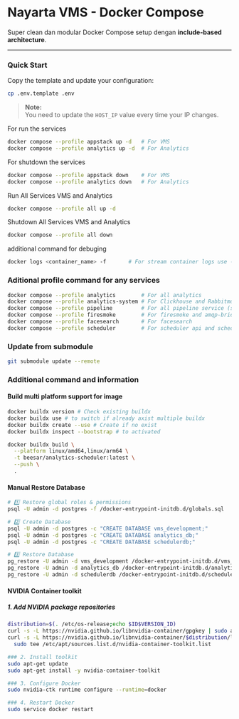 # Nayarta VMS - Docker Compose

Super clean dan modular Docker Compose setup dengan **include-based architecture**.

---

### Quick Start

Copy the template and update your configuration:
```bash
cp .env.template .env
```

> **Note:**  
> You need to update the `HOST_IP` value every time your IP changes.

For run the services
```bash
docker compose --profile appstack up -d   # For VMS
docker compose --profile analytics up -d  # For Analytics
```

For shutdown the services
```bash
docker compose --profile appstack down    # For VMS
docker compose --profile analytics down   # For Analytics
```

Run All Services VMS and Analytics
```bash
docker compose --profile all up -d
```

Shutdown All Services VMS and Analytics
```bash
docker compose --profile all down
```

additional command for debuging
```bash
docker logs <container_name> -f       # For stream container logs use -f flag
```

### Aditional profile command for any services
```bash
docker compose --profile analytics        # For all analytics
docker compose --profile analytics-system # For Clickhouse and Rabbitmq
docker compose --profile pipeline         # For all pipeline service (scheduler, task, firesmome, amqp_bridge)
docker compose --profile firesmoke        # For firesmoke and amqp-bridge
docker compose --profile facesearch       # For facesearch
docker compose --profile scheduler        # For scheduler api and scheduler script
```

### Update from submodule
```bash
git submodule update --remote 
```

### Additional command and information
#### Build multi platform support for image

```bash
docker buildx version # Check existing buildx
docker buildx use # to switch if already axist multiple buildx
docker buildx create --use # Create if no exist
docker buildx inspect --bootstrap # to activated

docker buildx build \
  --platform linux/amd64,linux/arm64 \
  -t beesar/analytics-scheduler:latest \
  --push \
  .
```

#### Manual Restore Database
```sh
# 1️⃣ Restore global roles & permissions
psql -U admin -d postgres -f /docker-entrypoint-initdb.d/globals.sql

# 2️⃣ Create Database
psql -U admin -d postgres -c "CREATE DATABASE vms_development;"
psql -U admin -d postgres -c "CREATE DATABASE analytics_db;"
psql -U admin -d postgres -c "CREATE DATABASE schedulerdb;"

# 3️⃣ Restore Database
pg_restore -U admin -d vms_development /docker-entrypoint-initdb.d/vms_development.dump
pg_restore -U admin -d analytics_db /docker-entrypoint-initdb.d/analytics_db.dump
pg_restore -U admin -d schedulerdb /docker-entrypoint-initdb.d/schedulerdb.dump
```

#### NVIDIA Container toolkit
##### 1. Add NVIDIA package repositories
```bash
distribution=$(. /etc/os-release;echo $ID$VERSION_ID)
curl -s -L https://nvidia.github.io/libnvidia-container/gpgkey | sudo apt-key add -
curl -s -L https://nvidia.github.io/libnvidia-container/$distribution/libnvidia-container.list | \
  sudo tee /etc/apt/sources.list.d/nvidia-container-toolkit.list

### 2. Install toolkit
sudo apt-get update
sudo apt-get install -y nvidia-container-toolkit

### 3. Configure Docker
sudo nvidia-ctk runtime configure --runtime=docker

### 4. Restart Docker
sudo service docker restart
```